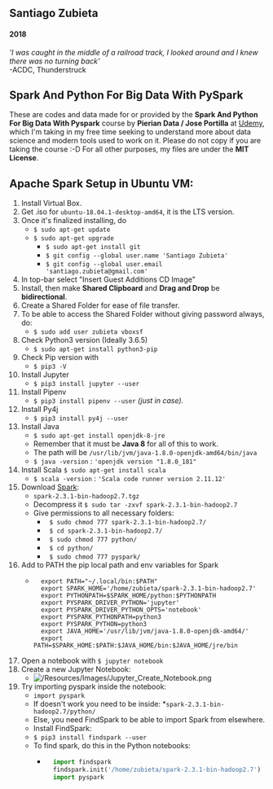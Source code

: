 ## Santiago Zubieta
#### 2018

*'I was caught in the middle of a railroad track,
I looked around and I knew there was no turning back'*  
-ACDC, Thunderstruck

## Spark And Python For Big Data With PySpark
These are codes and data made for or provided by the **Spark And Python For Big Data With Pyspark** course by **Pierian Data / Jose Portilla** at [Udemy](https://www.udemy.com/spark-and-python-for-big-data-with-pyspark/), which I'm taking in my free time seeking to understand more about data science and modern tools used to work on it. Please do not copy
if you are taking the course :-D For all other purposes, my files are under the **MIT License**.

## Apache Spark Setup in Ubuntu VM:

1. Install Virtual Box.
2. Get .iso for `ubuntu-18.04.1-desktop-amd64`, it is the LTS version.
3. Once it's finalized installing, do  
	* `$ sudo apt-get update`
	* `$ sudo apt-get upgrade`
        * `$ sudo apt-get install git`
        * `$ git config --global user.name 'Santiago Zubieta'`
        * `$ git config --global user.email 'santiago.zubieta@gmail.com'`
4. In top-bar select "Insert Guest Additions CD Image"
5. Install, then make **Shared Clipboard** and **Drag and Drop** be **bidirectional**.
6. Create a Shared Folder for ease of file transfer.
7. To be able to access the Shared Folder without giving password always, do:
	* `$ sudo add user zubieta vboxsf`
8. Check Python3 version (Ideally 3.6.5)
	* `$ sudo apt-get install python3-pip`
9. Check Pip version with
	* `$ pip3 -V`
10. Install Jupyter
	* `$ pip3 install jupyter --user` 
11. Install Pipenv
	* `$ pip3 install pipenv --user` *(just in case).*
12. Install Py4j
	* `$ pip3 install py4j --user`
13. Install Java 
	* `$ sudo apt-get install openjdk-8-jre`
    * Remember that it must be **Java 8** for all of this to work.
    * The path will be `/usr/lib/jvm/java-1.8.0-openjdk-amd64/bin/java`
    * `$ java -version` : `'openjdk version "1.8.0_181"`
14. Install Scala `$ sudo apt-get install scala`
    * `$ scala -version` : `'Scala code runner version 2.11.12'`
15. Download [Spark](https://spark.apache.org/downloads.html):
    * `spark-2.3.1-bin-hadoop2.7.tgz`
    * Decompress it `$ sudo tar -zxvf spark-2.3.1-bin-hadoop2.7`
    * Give permissions to all necessary folders:
        - ` $ sudo chmod 777 spark-2.3.1-bin-hadoop2.7/`
        - ` $ cd spark-2.3.1-bin-hadoop2.7/`
        - ` $ sudo chmod 777 python/`
        - ` $ cd python/`
        - ` $ sudo chmod 777 pyspark/`
16. Add to PATH the pip local path and env variables for Spark
    * ```
        export PATH="~/.local/bin:$PATH"
        export SPARK_HOME='/home/zubieta/spark-2.3.1-bin-hadoop2.7'
        export PYTHONPATH=$SPARK_HOME/python:$PYTHONPATH
        export PYSPARK_DRIVER_PYTHON='jupyter'
        export PYSPARK_DRIVER_PYTHON_OPTS='notebook'
        export PYSPARK_PYTHONPATH=python3
        export PYSPARK_PYTHON=python3
        export JAVA_HOME='/usr/lib/jvm/java-1.8.0-openjdk-amd64/'
        export PATH=$SPARK_HOME:$PATH:$JAVA_HOME/bin:$JAVA_HOME/jre/bin
      ```
17. Open a notebook with `$ jupyter notebook`
18. Create a new Jupyter Notebook:
    * ![/Resources/Images/Jupyter_Create_Notebook.png](https://i.imgur.com/ZwrexH1.png "")
19. Try importing pyspark inside the notebook:
    * `import pyspark`
    * If doesn't work you need to be inside:
	*`spark-2.3.1-bin-hadoop2.7/python/`
    * Else, you need FindSpark to be able to import Spark from elsewhere.
    * Install FindSpark:
	* `$ pip3 install findspark --user`
    * To find spark, do this in the Python notebooks:
        * ```python
            import findspark
            findspark.init('/home/zubieta/spark-2.3.1-bin-hadoop2.7')
            import pyspark 
        ```
